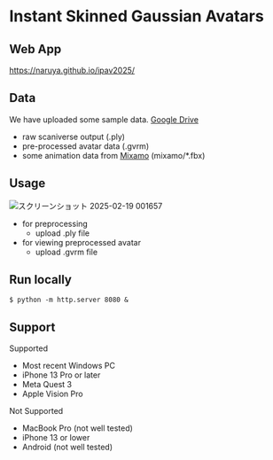 # Instant Skinned Gaussian Avatars

## Web App
https://naruya.github.io/ipav2025/

## Data

We have uploaded some sample data. [Google Drive](https://drive.google.com/drive/folders/1VSxcrAbB2E_qm324mR_H_Bp5Xd3HAuIp?usp=sharing)
- raw scaniverse output (.ply)
- pre-processed avatar data (.gvrm)
- some animation data from [Mixamo](https://www.mixamo.com/#/) (mixamo/*.fbx)



## Usage
![スクリーンショット 2025-02-19 001657](https://github.com/user-attachments/assets/96246691-aafd-47db-949d-fae535b0d86d)

- for preprocessing
  - upload .ply file
- for viewing preprocessed avatar
  - upload .gvrm file

## Run locally

```
$ python -m http.server 8080 &
```

## Support

Supported
- Most recent Windows PC
- iPhone 13 Pro or later
- Meta Quest 3
- Apple Vision Pro

Not Supported
- MacBook Pro (not well tested)
- iPhone 13 or lower
- Android (not well tested)
